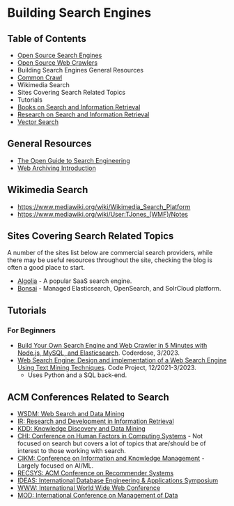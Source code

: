 # Building Search Engines

## Table of Contents
- [Open Source Search Engines](OpenSourceSearchEngines.md)
- [Open Source Web Crawlers](WebCrawlers.md)
- Building Search Engines General Resources
- [Common Crawl](CommonCrawl.md)
- Wikimedia Search
- Sites Covering Search Related Topics
- Tutorials
- [Books on Search and Information Retrieval](/research/books-research.md)
- [Research on Search and Information Retrieval](/research/research-main.md)
- [Vector Search](/vector-search/vector-basics.md)


## General Resources
- [The Open Guide to Search Engineering](https://github.com/open-guides/og-search-engineering)
- [Web Archiving Introduction](/web-archiving/archiving-introduction.md)

## Wikimedia Search
- https://www.mediawiki.org/wiki/Wikimedia_Search_Platform
- https://www.mediawiki.org/wiki/User:TJones_(WMF)/Notes

## Sites Covering Search Related Topics
A number of the sites list below are commercial search providers, while there may be useful resources throughout the site, checking the blog is often a good place to start.
- [Algolia](https://algolia.com/) - A popular SaaS search engine.
- [Bonsai](https://bonsai.io/) - Managed Elasticsearch, OpenSearch, and SolrCloud platform.

## Tutorials

### For Beginners
- [Build Your Own Search Engine and Web Crawler in 5 Minutes with Node.js, MySQL, and Elasticsearch](https://coderdose.com/build-your-own-search-engine-and-web-crawler-in-5-minutes-with-node-js-mysql-and-elasticsearch/). Coderdose, 3/2023.
- [Web Search Engine: Design and implementation of a Web Search Engine Using Text Mining Techniques](https://www.codeproject.com/Articles/5319612/Web-Search-Engine). Code Project, 12/2021-3/2023.
    - Uses Python and a SQL back-end.

## ACM Conferences Related to Search
- [WSDM: Web Search and Data Mining](https://dl.acm.org/conference/wsdm)
- [IR: Research and Development in Information Retrieval](https://dl.acm.org/conference/ir)
- [KDD: Knowledge Discovery and Data Mining](https://dl.acm.org/conference/kdd)
- [CHI: Conference on Human Factors in Computing Systems](https://dl.acm.org/conference/chi) - Not focused on search but covers a lot of topics that are/should be of interest to those working with search.
- [CIKM: Conference on Information and Knowledge Management](https://dl.acm.org/conference/cikm) - Largely focused on AI/ML.
- [RECSYS: ACM Conference on Recommender Systems](https://dl.acm.org/conference/recsys)
- [IDEAS: International Database Engineering & Applications Symposium](https://dl.acm.org/conference/ideas)
- [WWW: International World Wide Web Conference](https://dl.acm.org/conference/www)
- [MOD: International Conference on Management of Data](https://dl.acm.org/conference/mod)
